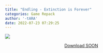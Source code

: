 ```yaml
---
title: "Endling - Extinction is Forever"
categories: Game Repack
author: '-tARA'
date: 2022-07-23 07:29:25
---
```

<img src="https://i2.imageban.ru/out/2022/07/23/a15ad630d1a6062cb3c3dfcd4d184d16.webp"/> <br>
<center>
<p><a href="">Download SOON</a> <br>
</center>
